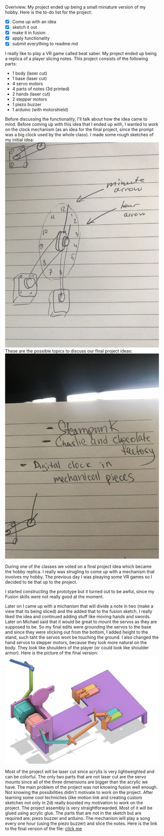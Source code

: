 Overiview: My project ended up being a small miniature version of my hobby. 
Here is the to-do list for the project:
- [x] Come up with an idea
- [x] sketch it out
- [x] make it in fusion
- [x] apply functionality
- [x] submit everything to readme.md

I really like to play a VR game called beat saber. My project ended up being a replica of a player slicing notes. This project consists of the following parts:
* 1 body (laser cut)
* 1 base (laser cut)
* 4 servo motors
* 4 parts of notes (3d printed)
* 2 hands (laser cut)
* 2 stepper motors
* 1 piezo buzzer
* 1 arduino (with motorshield)

Before discussing the functionality, I'll talk about how the idea came to mind. 
Before coming up with this idea that I ended up with, I wanted to work on the clock mechanism (as an idea for the final project, since the prompt was a big clock used by the whole class). I made some rough sketches of my initial idea:
![final project](https://github.com/neonovi/MachineLab/blob/master/finalProject/image.jpg)
These are the possible topics to discuss our final project ideas:
![possible topics](https://github.com/neonovi/MachineLab/blob/master/finalProject/image2.jpg)

During one of the classes we voted on a final project idea which became the hobby replica. 
I really was strugling to come up with a mechanism that involves my hobby. The previous day I was pleaying some VR games so I decided to tie that up to the project. 

I started constructing the prototype but it turned out to be awful, since my Fusion skills were not really good at the moment. 

Later on I came up with a michanism that will divide a note in two (make a view that its being sliced) and the added that to the fusion sketch. I really liked the idea and continued adding stuff like moving hands and swords. Later on Michael said that it would be great to mount the servos as they are supposed to be. So my final edits were grounding the servos to the base and since they were sticking out from the bottom, I added height to the stand, such taht the servos wont be touching the ground. I also changed the hand servos to stepper motors, because they look more natural on the body. They look like shoulders of the player (or could look like shoulder armor). Here is the picture of the final version:
![final_project](https://github.com/neonovi/MachineLab/blob/master/finalProject/final_project.png)

Most of the project will be laser cut since acrylis is very lightweighted and can be colorful. The only two parts that are not laser cut are the servo mounts since all of the three dimensions are bigger than the acrylic we have. The main problem of the project was not knowing fusion well enough. Not knowing the possibilities didin't motivate to work on the project. After learning some cool techniches (like motion link and creating custom sketches not only in 2d) really boosted my motivation to work on the project. The project assembly is very straightforwarded. Most of it will be glued using acrylic glue. The parts that are not in the sketch but are required are: piezo buzzer and arduino. The mechanism will play a song every one hour (using the piezo buzzer) and slice the notes. Here is the link to the final version of the file: [click me](https://github.com/neonovi/MachineLab/blob/master/finalProject/Final_project_v1%20v4.f3d)
